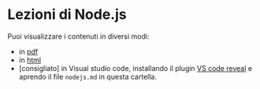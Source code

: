 # Lezioni di Node.js

Puoi visualizzare i contenuti in diversi modi:

- in [pdf](./export/nodejs.pdf)
- in [html](./export/index.html)
- [consigliato] in Visual studio code, installando il plugin [VS code reveal](https://marketplace.visualstudio.com/items?itemName=evilz.vscode-reveal) e aprendo il file `nodejs.md` in questa cartella.
